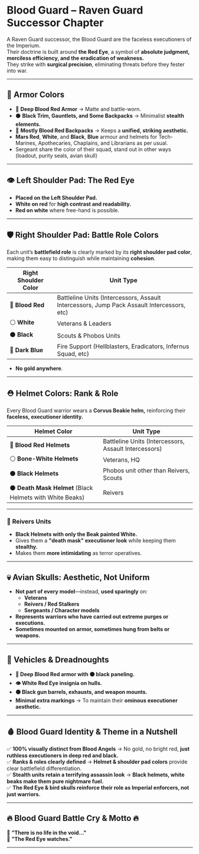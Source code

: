 # Blood Guard – Raven Guard Successor Chapter

A Raven Guard successor, the Blood Guard are the faceless executioners of the Imperium.  
Their doctrine is built around **the Red Eye**, a symbol of **absolute judgment, merciless efficiency, and the eradication of weakness.**  
They strike with **surgical precision**, eliminating threats before they fester into war.

---

## 🎨 Armor Colors
- 🔴 **Deep Blood Red Armor** → Matte and battle-worn.
- ⚫ **Black Trim, Gauntlets, and Some Backpacks** → Minimalist **stealth elements.**  
- 🔴 **Mostly Blood Red Backpacks** → Keeps a **unified, striking aesthetic.**  
- **Mars Red**, **White**, and **Black**, **Blue** armour and helmets for Tech-Marines, Apothecaries, Chaplains, and Librarians as per usual.
- Sergeant share the color of their squad, stand out in other ways (loadout, purity seals, avian skull)

---

## 👁 Left Shoulder Pad: **The Red Eye**
- **Placed on the Left Shoulder Pad.**  
- **White on red** for **high contrast and readability.**  
- **Red on white** where free-hand is possible.

---

## 🛡 Right Shoulder Pad: **Battle Role Colors**
Each unit’s **battlefield role** is clearly marked by its **right shoulder pad color**, making them easy to distinguish while maintaining **cohesion**.

| **Right Shoulder Color** | **Unit Type** |
|-----------------|----------------|
| 🔴 **Blood Red** | Battleline Units (Intercessors, Assault Intercessors, Jump Pack Assault Intercessors, etc) |
| ⚪ **White** | Veterans & Leaders |
| ⚫ **Black** | Scouts & Phobos Units |
| 🔵 **Dark Blue** | Fire Support (Hellblasters, Eradicators, Infernus Squad, etc) |

- **No gold anywhere**.

---

## ⛑️ Helmet Colors: **Rank & Role**
Every Blood Guard warrior wears a **Corvus Beakie helm,** reinforcing their **faceless, executioner identity.**  

| **Helmet Color** | **Unit Type** |
|---------------|--------------|
| 🔴 **Blood Red Helmets** | Battleline Units (Intercessors, Assault Intercessors) |
| ⚪ **Bone-White Helmets** | Veterans, HQ |
| ⚫ **Black Helmets** | Phobos unit other than Reivers, Scouts |
| ⚫ **Death Mask Helmet** (Black Helmets with White Beaks) | Reivers  |

---

### 🔎 **Reivers Units**
- **Black Helmets with only the Beak painted White.**  
- Gives them a **"death mask" executioner look** while keeping them **stealthy.**  
- Makes them **more intimidating** as terror operatives.  

---

## 💀 **Avian Skulls: Aesthetic, Not Uniform**
- **Not part of every model**—instead, **used sparingly** on:  
  - **Veterans**  
  - **Reivers / Red Stalkers**  
  - **Sergeants / Character models**  
- **Represents warriors who have carried out extreme purges or executions.**  
- **Sometimes mounted on armor, sometimes hung from belts or weapons.**  

---

## 🤖 **Vehicles & Dreadnoughts**
- **🔴 Deep Blood Red armor with ⚫ black paneling.**  
- **👁 White Red Eye insignia on hulls.**  
- **⚫ Black gun barrels, exhausts, and weapon mounts.**  
- **Minimal extra markings** → To maintain their **ominous executioner aesthetic.**  

---

## 🩸 **Blood Guard Identity & Theme in a Nutshell**
✅ **100% visually distinct from Blood Angels** → No gold, no bright red, **just ruthless executioners in deep red and black.**  
✅ **Ranks & roles clearly defined** → **Helmet & shoulder pad colors** provide clear battlefield differentiation.  
✅ **Stealth units retain a terrifying assassin look** → **Black helmets, white beaks make them pure nightmare fuel.**  
✅ **The Red Eye & bird skulls reinforce their role as Imperial enforcers, not just warriors.**  

---

## 🔥 Blood Guard Battle Cry & Motto 🔥

🔻 **"There is no life in the void..."**  
🔻 **"The Red Eye watches."**  

---

